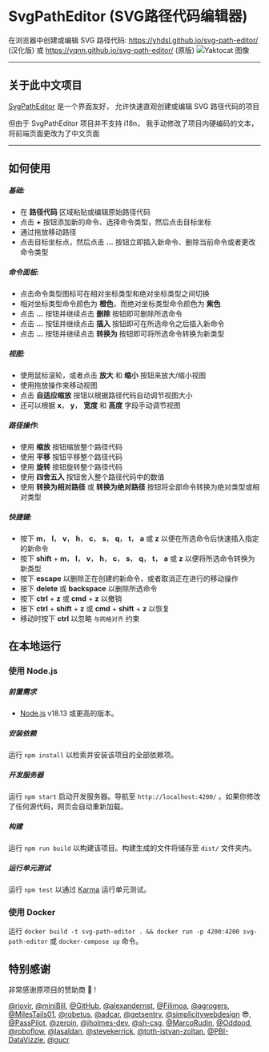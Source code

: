 # SvgPathEditor (SVG路径代码编辑器)
在浏览器中创建或编辑 SVG 路径代码: https://yhdsl.github.io/svg-path-editor/ (汉化版) 或 https://yqnn.github.io/svg-path-editor/ (原版)
![Yaktocat 图像](./doc/screenshot.png)

---

## 关于此中文项目

[SvgPathEditor](https://github.com/Yqnn/svg-path-editor) 是一个界面友好，
允许快速直观创建或编辑 SVG 路径代码的项目

但由于 SvgPathEditor 项目并不支持 i18n，
我手动修改了项目内硬编码的文本，
将前端页面更改为了中文页面

---

## 如何使用

##### 基础:
- 在 **路径代码** 区域粘贴或编辑原始路径代码
- 点击 **+** 按钮添加新的命令、选择命令类型，然后点击目标坐标
- 通过拖放移动路径
- 点击目标坐标点，然后点击 **...** 按钮立即插入新命令、删除当前命令或者更改命令类型

##### 命令面板:
- 点击命令类型图标可在相对坐标类型和绝对坐标类型之间切换
- 相对坐标类型命令颜色为 **橙色**，而绝对坐标类型命令颜色为 **紫色**
- 点击 **...** 按钮并继续点击 **删除** 按钮即可删除所选命令
- 点击 **...** 按钮并继续点击 **插入** 按钮即可在所选命令之后插入新命令
- 点击 **...** 按钮并继续点击 **转换为** 按钮即可将所选命令转换为新类型

##### 视图:
- 使用鼠标滚轮，或者点击 **放大** 和 **缩小** 按钮来放大/缩小视图
- 使用拖放操作来移动视图
- 点击 **自适应缩放** 按钮以根据路径代码自动调节视图大小
- 还可以根据 **x**， **y**， **宽度** 和 **高度** 字段手动调节视图

##### 路径操作:
- 使用 **缩放** 按钮缩放整个路径代码
- 使用 **平移** 按钮平移整个路径代码
- 使用 **旋转** 按钮旋转整个路径代码
- 使用 **四舍五入** 按钮舍入整个路径代码中的数值
- 使用 **转换为相对路径** 或 **转换为绝对路径** 按钮将全部命令转换为绝对类型或相对类型

##### 快捷键:
- 按下 **m**， **l**， **v**， **h**， **c**， **s**， **q**， **t**， **a** 或 **z** 以便在所选命令后快速插入指定的新命令
- 按下 **shift** + **m**， **l**， **v**， **h**， **c**， **s**， **q**， **t**， **a** 或 **z** 以便将所选命令转换为新类型
- 按下 **escape** 以删除正在创建的新命令，或者取消正在进行的移动操作
- 按下 **delete** 或 **backspace** 以删除所选命令
- 按下 **ctrl** + **z** 或 **cmd** + **z** 以撤销
- 按下 **ctrl** + **shift** + **z** 或 **cmd** + **shift** + **z** 以恢复
- 移动时按下 **ctrl** 以忽略 `与网格对齐` 约束

## 在本地运行

### 使用 Node.js

##### 前置需求
- [Node.js](https://nodejs.org/) v18.13 或更高的版本。

##### 安装依赖
运行 `npm install` 以检索并安装该项目的全部依赖项。

##### 开发服务器
运行 `npm start` 启动开发服务器。导航至 `http://localhost:4200/` 。如果你修改了任何源代码，网页会自动重新加载。

##### 构建
运行 `npm run build` 以构建该项目。构建生成的文件将储存至 `dist/` 文件夹内。

##### 运行单元测试
运行 `npm test` 以通过 [Karma](https://karma-runner.github.io) 运行单元测试。

### 使用 Docker
运行 `docker build -t svg-path-editor . && docker run -p 4200:4200 svg-path-editor` 或 `docker-compose up` 命令。

## 特别感谢
非常感谢原项目的赞助商 🙇 !

[@riovir](https://github.com/riovir), [@miniBill](https://github.com/miniBill), [@GitHub](https://github.com/GitHub), [@alexandernst](https://github.com/alexandernst), [@Filimoa](https://github.com/Filimoa), [@agrogers](https://github.com/agrogers), [@MilesTails01](https://github.com/MilesTails01), [@robetus](https://github.com/robetus), [@adcar](https://github.com/adcar), [@getsentry](https://github.com/getsentry), [@simplicitywebdesign](https://github.com/simplicitywebdesign) 😎, [@PassPilot](https://github.com/PassPilot), [@zeroin](https://github.com/zeroin), [@jholmes-dev](https://github.com/jholmes-dev), [@sh-csg](https://github.com/sh-csg), [@MarcoRudin](https://github.com/MarcoRudin), [@Oddpod](https://github.com/Oddpod), [@roboflow](https://github.com/roboflow), [@lasaldan](https://github.com/lasaldan), [@stevekerrick](https://github.com/stevekerrick), [@toth-istvan-zoltan](https://github.com/toth-istvan-zoltan), [@PBI-DataVizzle](https://github.com/PBI-DataVizzle), [@gucr](https://github.com/gucr)
